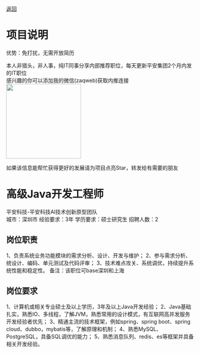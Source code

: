 [返回](../../)

# 项目说明

优势：免打扰，无需开放简历

本人非猎头，非人事，纯IT同事分享内部推荐职位，每天更新平安集团2个月内发的IT职位  
感兴趣的你可以添加我的微信(zaqweb)获取内推连接  
<img src="https://github.com/zaqweb/PA-IT-JOBS/blob/master/WechatICode.jpeg"  height="200" width="200">

如果该信息能帮忙获得更好的发展请为项目点亮Star，转发给有需要的朋友

# 高级Java开发工程师
平安科技-平安科技AI技术创新原型团队  
城市：深圳市 经验要求：3年 学历要求：硕士研究生  招聘人数：2

## 岗位职责
1、负责系统业务功能模块的需求分析、设计、开发与维护；
2、参与需求分析、统设计、编码、单元测试及代码评审；
3、技术难点攻关、系统调优，持续提升系统性能和稳定性。
备注：该职位可base深圳和上海

## 岗位要求
1、计算机或相关专业硕士及以上学历，3年及以上Java开发经验；
2、Java基础扎实，熟悉IO、多线程，了解JVM，熟悉常用的设计模式，有互联网高并发服务开发经验者优先；
3、精通主流的技术框架，例如spring、spring boot、spring cloud、dubbo，mybatis等，了解原理和机制；
4、熟悉MySQL、PostgreSQL，具备SQL调优的能力；
5、熟悉消息队列、redis、es等框架并具备相关开发经验。




